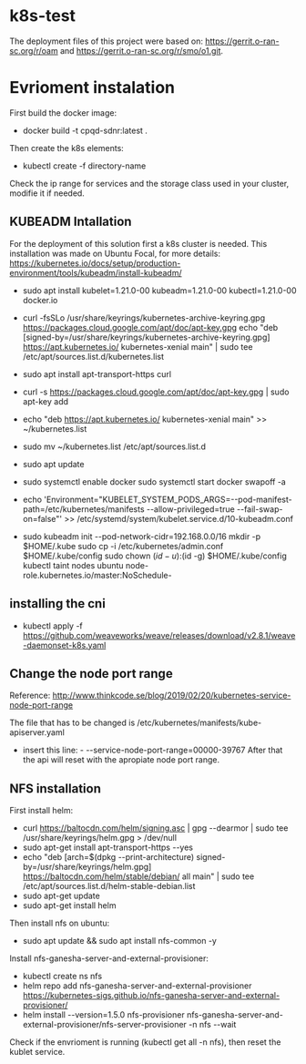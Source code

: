 # k8s-test
The deployment files of this project were based on: https://gerrit.o-ran-sc.org/r/oam and https://gerrit.o-ran-sc.org/r/smo/o1.git.

# Evrioment instalation

First build the docker image:
- docker build -t cpqd-sdnr:latest .

Then create the k8s elements:
- kubectl create -f directory-name

Check the ip range for services and the storage class used in your cluster, modifie it if needed.

KUBEADM Intallation
--------------------- 
For the deployment of this solution first a k8s cluster is needed.
This installation was made on Ubuntu Focal, for more details: https://kubernetes.io/docs/setup/production-environment/tools/kubeadm/install-kubeadm/

- sudo apt install kubelet=1.21.0-00 kubeadm=1.21.0-00 kubectl=1.21.0-00 docker.io

- curl -fsSLo /usr/share/keyrings/kubernetes-archive-keyring.gpg https://packages.cloud.google.com/apt/doc/apt-key.gpg
  echo "deb [signed-by=/usr/share/keyrings/kubernetes-archive-keyring.gpg] https://apt.kubernetes.io/ kubernetes-xenial main" | sudo tee                   /etc/apt/sources.list.d/kubernetes.list

- sudo apt install apt-transport-https curl

- curl -s https://packages.cloud.google.com/apt/doc/apt-key.gpg | sudo apt-key add

- echo "deb https://apt.kubernetes.io/ kubernetes-xenial main" >> ~/kubernetes.list

- sudo mv ~/kubernetes.list /etc/apt/sources.list.d

- sudo apt update

- sudo systemctl enable docker
  sudo systemctl start docker
  swapoff -a

- echo 'Environment="KUBELET_SYSTEM_PODS_ARGS=--pod-manifest-path=/etc/kubernetes/manifests --allow-privileged=true --fail-swap-on=false"' >>                     /etc/systemd/system/kubelet.service.d/10-kubeadm.conf
      
- sudo kubeadm init --pod-network-cidr=192.168.0.0/16
  mkdir -p $HOME/.kube
  sudo cp -i /etc/kubernetes/admin.conf $HOME/.kube/config
  sudo chown $(id -u):$(id -g) $HOME/.kube/config
  kubectl taint nodes ubuntu node-role.kubernetes.io/master:NoSchedule-

installing the cni
--------------------------
- kubectl apply -f https://github.com/weaveworks/weave/releases/download/v2.8.1/weave-daemonset-k8s.yaml

Change the node port range
---------------------------
Reference: http://www.thinkcode.se/blog/2019/02/20/kubernetes-service-node-port-range

The file that has to be changed is /etc/kubernetes/manifests/kube-apiserver.yaml
- insert this line: - --service-node-port-range=00000-39767
After that the api will reset with the apropiate node port range.

NFS installation
---------------------------
First install helm:

- curl https://baltocdn.com/helm/signing.asc | gpg --dearmor | sudo tee /usr/share/keyrings/helm.gpg > /dev/null
- sudo apt-get install apt-transport-https --yes
- echo "deb [arch=$(dpkg --print-architecture) signed-by=/usr/share/keyrings/helm.gpg] https://baltocdn.com/helm/stable/debian/ all main" | sudo tee         /etc/apt/sources.list.d/helm-stable-debian.list
- sudo apt-get update
- sudo apt-get install helm

Then install nfs on ubuntu:
- sudo apt update && sudo apt install nfs-common -y

Install nfs-ganesha-server-and-external-provisioner:
- kubectl create ns nfs
- helm repo add nfs-ganesha-server-and-external-provisioner https://kubernetes-sigs.github.io/nfs-ganesha-server-and-external-provisioner/
- helm install --version=1.5.0 nfs-provisioner nfs-ganesha-server-and-external-provisioner/nfs-server-provisioner -n nfs --wait

Check if the envrioment is running (kubectl get all -n nfs), then reset the kublet service.
